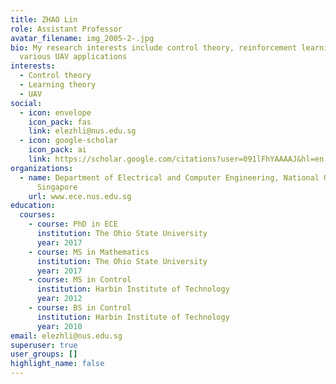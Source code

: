 ```yaml
---
title: ZHAO Lin
role: Assistant Professor
avatar_filename: img_2005-2-.jpg
bio: My research interests include control theory, reinforcement learning, and
  various UAV applications
interests:
  - Control theory
  - Learning theory
  - UAV
social:
  - icon: envelope
    icon_pack: fas
    link: elezhli@nus.edu.sg
  - icon: google-scholar
    icon_pack: ai
    link: https://scholar.google.com/citations?user=091lFhYAAAAJ&hl=en
organizations:
  - name: Department of Electrical and Computer Engineering, National University of
      Singapore
    url: www.ece.nus.edu.sg
education:
  courses:
    - course: PhD in ECE
      institution: The Ohio State University
      year: 2017
    - course: MS in Mathematics
      institution: The Ohio State University
      year: 2017
    - course: MS in Control
      institution: Harbin Institute of Technology
      year: 2012
    - course: BS in Control
      institution: Harbin Institute of Technology
      year: 2010
email: elezhli@nus.edu.sg
superuser: true
user_groups: []
highlight_name: false
---
```

